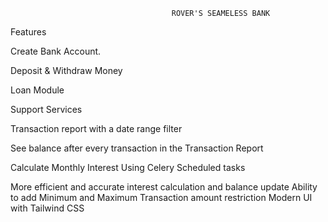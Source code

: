                                         ROVER'S SEAMELESS BANK

Features

Create Bank Account.

Deposit & Withdraw Money

Loan Module

Support Services

Transaction report with a date range filter

See balance after every transaction in the Transaction Report

Calculate Monthly Interest Using Celery Scheduled tasks

More efficient and accurate interest calculation and balance update
Ability to add Minimum and Maximum Transaction amount restriction
Modern UI with Tailwind CSS
